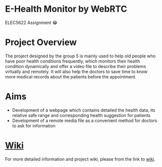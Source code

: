 # E-Health Monitor by WebRTC
ELEC5622 Assignment :joy:

# Project Overview
The project designed by the group 5 is mainly used to help old people who have poor health conditions frequently, which monitors their health condition dynamically and offer a video file to describe their problems virtually and remotely. It will also help the doctors to save time to know more medical records about the patients before the appointment.

# Aims
* Development of a webpage which contains detailed the health data, its relative safe range and corresponding health suggestion for patients
* Development of a remote media file as a convenient method for doctors to ask for information

# [Wiki](https://github.com/keli8990/ELEC5622/wiki)
For more detailed information and project wiki, please from the link to [wiki](https://github.com/keli8990/ELEC5622/wiki).
